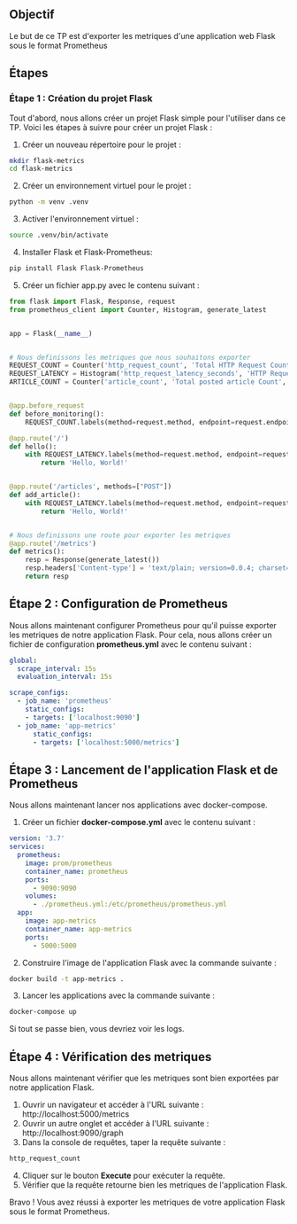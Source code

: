 ## Objectif
Le but de ce TP est d'exporter les metriques d'une application web Flask sous le format Prometheus 


## Étapes

### Étape 1 : Création du projet Flask 
Tout d'abord, nous allons créer un projet Flask simple pour l'utiliser dans ce TP. Voici les étapes à suivre pour créer un projet Flask :

1. Créer un nouveau répertoire pour le projet :

```bash
mkdir flask-metrics
cd flask-metrics
```

2. Créer un environnement virtuel pour le projet :

```bash
python -m venv .venv
```

3. Activer l'environnement virtuel :

```bash
source .venv/bin/activate
```

4. Installer Flask et Flask-Prometheus:

```bash
pip install Flask Flask-Prometheus
```

5. Créer un fichier app.py avec le contenu suivant :


```python
from flask import Flask, Response, request
from prometheus_client import Counter, Histogram, generate_latest


app = Flask(__name__)


# Nous definissons les metriques que nous souhaitons exporter
REQUEST_COUNT = Counter('http_request_count', 'Total HTTP Request Count', ['method', 'endpoint', 'ip']) # Un Compteur pour le nombre de requetes
REQUEST_LATENCY = Histogram('http_request_latency_seconds', 'HTTP Request Latency', ['method', 'endpoint']) # Un Histogramme pour la latence des requetes
ARTICLE_COUNT = Counter('article_count', 'Total posted article Count', ['id']) # Un Compteur pour le nombre d'articles postés


@app.before_request
def before_monitoring():
    REQUEST_COUNT.labels(method=request.method, endpoint=request.endpoint, ip=request.remote_addr).inc() # On incremente le compteur de requetes à chaque requete

@app.route('/')
def hello():
    with REQUEST_LATENCY.labels(method=request.method, endpoint=request.endpoint).time(): # On mesure la latence de la requete
        return 'Hello, World!'


@app.route('/articles', methods=["POST"])
def add_article():
    with REQUEST_LATENCY.labels(method=request.method, endpoint=request.endpoint).time():
        return 'Hello, World!'


# Nous definissons une route pour exporter les metriques
@app.route('/metrics')
def metrics():
    resp = Response(generate_latest())
    resp.headers['Content-type'] = 'text/plain; version=0.0.4; charset=utf-8'
    return resp
```

## Étape 2 : Configuration de Prometheus

Nous allons maintenant configurer Prometheus pour qu'il puisse exporter les metriques de notre application Flask. Pour cela, nous allons créer un fichier de configuration **prometheus.yml** avec le contenu suivant :

```yaml
global:
  scrape_interval: 15s
  evaluation_interval: 15s

scrape_configs:
  - job_name: 'prometheus'
    static_configs:
    - targets: ['localhost:9090']
  - job_name: 'app-metrics'
      static_configs:
      - targets: ['localhost:5000/metrics']
```

## Étape 3 : Lancement de l'application Flask et de Prometheus

Nous allons maintenant lancer nos applications avec docker-compose.

1. Créer un fichier **docker-compose.yml** avec le contenu suivant :

```yaml
version: '3.7'
services:
  prometheus:
    image: prom/prometheus
    container_name: prometheus
    ports:
      - 9090:9090
    volumes:
      - ./prometheus.yml:/etc/prometheus/prometheus.yml
  app:
    image: app-metrics
    container_name: app-metrics
    ports:
      - 5000:5000
```
2. Construire l'image de l'application Flask avec la commande suivante :

```bash
docker build -t app-metrics .
```

3. Lancer les applications avec la commande suivante :

```bash
docker-compose up
```

Si tout se passe bien, vous devriez voir les logs.

## Étape 4 : Vérification des metriques

Nous allons maintenant vérifier que les metriques sont bien exportées par notre application Flask.

1. Ouvrir un navigateur et accéder à l'URL suivante : http://localhost:5000/metrics
2. Ouvrir un autre onglet et accéder à l'URL suivante : http://localhost:9090/graph
3. Dans la console de requêtes, taper la requête suivante :

```bash
http_request_count
```

4. Cliquer sur le bouton **Execute** pour exécuter la requête.
5. Vérifier que la requête retourne bien les metriques de l'application Flask.

Bravo ! Vous avez réussi à exporter les metriques de votre application Flask sous le format Prometheus.